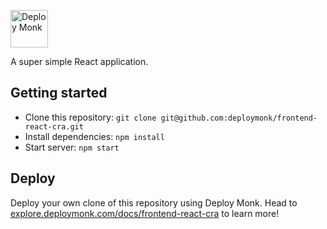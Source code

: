 <a href="https://deploymonk.com" target="_blank"><img src="https://deploymonk.com/images/brand.png" alt="Deploy Monk" height="60"></a>

A super simple React application.

## Getting started

- Clone this repository: `git clone git@github.com:deploymonk/frontend-react-cra.git`
- Install dependencies: `npm install`
- Start server: `npm start`

## Deploy
Deploy your own clone of this repository using Deploy Monk. Head to [explore.deploymonk.com/docs/frontend-react-cra](https://explore.deploymonk.com/docs/frontend-react-cra) to learn more!
